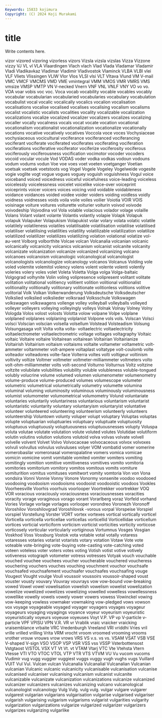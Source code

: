 ```yaml
---
Keywords: 15833 kojimura
Copyright: (C) 2024 Koji Murakami
---
```


# title

Write contents here.



 vizor vizored vizoring vizorless vizors Vizsla
vizsla vizslas Vizza Vizzone vizzy VJ VL vl VLA Vlaardingen
Vlach vlach Vlad Vlada Vladamar Vladamir Vladi Vladikavkaz Vladimar Vladimir
Vladivostok Vlaminck VLBA VLBI vlei VLF Vliets Vlissingen VLIW Vlor
Vlos VLSI vlsi VLT Vltava Vlund VM V-mail VMC VMCF
VMCMS VMD VME vmintegral VMM VMOS VMR VMRS VMS vmsize
VMSP VMTP VN V-necked Vnern VNF VNL VNLF VNY VO
vo vo. VOA voar vobis voc voc. Voca vocab vocability
vocable vocables vocably vocabular vocabularian vocabularied vocabularies vocabulary vocabulation vocabulist
vocal vocalic vocalically vocalics vocalion vocalisation vocalisations vocalise vocalised vocalises
vocalising vocalism vocalisms vocalist vocalistic vocalists vocalities vocality vocalizable vocalization
vocalizations vocalize vocalized vocalizer vocalizers vocalizes vocalizing vocaller vocally vocalness
vocals vocat vocate vocation vocational vocationalism vocationalist vocationalization vocationalize vocationally
vocations vocative vocatively vocatives Voccola voce voces Vochysiaceae vochysiaceous vocicultural
vociferance vociferanced vociferancing vociferant vociferate vociferated vociferates vociferating vociferation vociferations
vociferative vociferator vociferize vociferosity vociferous vociferously vociferousness vocification vocimotor vocoder
vocoders vocoid vocular vocule Vod VODAS voder vodka vodkas vodoun
vodouns vodum vodums vodun Voe voe voes voet voeten voetganger
Voetian voetsak voetsek voetstoots vog Vogel Vogele Vogeley Vogelweide vogesite
vogie voglite vogt vogue vogues voguey voguish voguishness Vogul voice
voiceband voiced voicedness voiceful voicefulness voice-leading voiceless voicelessly voicelessness voicelet
voicelike voice-over voiceprint voiceprints voicer voicers voices voicing void voidable
voidableness voidance voidances voided voidee voider voiders voiding voidless voidly
voidness voidnesses voids voila voile voiles voilier Voiotia VOIR VOIS
voisinage voiture voitures voiturette voiturier voiturin voivod voivode voivodeship Vojvodina
vol Vola volable volacious volador volage volaille Volans Volant volant
volante Volantis volantly volapie Volapk Volapuk volapuk Volapuker Volapukism Volapukist
volar volary volata volatic volatile volatilely volatileness volatiles volatilisable volatilisation
volatilise volatilised volatiliser volatilising volatilities volatility volatilizable volatilization volatilize volatilized
volatilizer volatilizes volatilizing volation volational volatize vol-au-vent Volborg volborthite Volcae
volcan Volcanalia volcanian volcanic volcanically volcanicity volcanics volcanism volcanist volcanite
volcanity volcanizate volcanization volcanize volcanized volcanizing volcano volcanoes volcanoism volcanologic
volcanological volcanologist volcanologists volcanologize volcanology volcanos Volcanus Volding vole voled
volemite volemitol volency volens volent volente volenti volently voleries volery
voles volet Voleta Voletta Volga volga Volga-baltaic Volgograd volhynite Volin
voling volipresence volipresent volitant volitate volitation volitational volitiency volitient volition
volitional volitionalist volitionality volitionally volitionary volitionate volitionless volitions volitive volitorial
Volk Volkan Volkerwanderung Volksdeutsche Volksdeutscher Volkslied volkslied volkslieder volksraad Volksschule
Volkswagen volkswagen volkswagens vollenge volley volleyball volleyballs volleyed volleyer volleyers
volleying volleyingly volleys Volnak Volnay Volney Volny Vologda Volos volost
volosts Volotta volow volpane Volpe volplane volplaned volplanes volplaning volplanist
Volpone vols vols. Volscan Volsci volsci Volscian volscian volsella volsellum
Volstead Volsteadism Volsung Volsungasaga volt Volta volta volta- voltaelectric voltaelectricity
voltaelectrometer voltaelectrometric voltage voltages voltagraphy Voltaic voltaic Voltaire voltaire Voltairean
voltairean Voltairian Voltairianize Voltairish Voltairism voltaism voltaisms voltaite voltameter voltametric
volt-ammeter voltammeter volt-ampere voltaplast voltatype volt-coulomb volte volteador volteadores volte-face
Volterra voltes volti voltigeur voltinism voltivity voltize Voltmer voltmeter voltmeter-milliammeter
voltmeters volto volt-ohm-milliammeter volts volt-second Volturno Volturnus Voltz voltzine voltzite
volubilate volubilities volubility voluble volubleness voluble-tongued volubly volucrine volume volumed
volumen volumenometer volumenometry volume-produce volume-produced volumes volumescope volumeter volumetric volumetrical
volumetrically volumetry volumette volumina voluminal voluming voluminosity voluminous voluminously voluminousness
volumist volumometer volumometrical volumometry Volund voluntariate voluntaries voluntarily voluntariness voluntarious
voluntarism voluntarist voluntaristic voluntarity voluntary voluntaryism voluntaryist voluntative volunteer volunteered
volunteering volunteerism volunteerly volunteers volunteership Voluntown volunty voluper volupt voluptary
Voluptas voluptas volupte voluptuarian voluptuaries voluptuary voluptuate voluptuosity voluptuous voluptuously
voluptuousness voluptuousnesses volupty Voluspa voluta volutae volutate volutation volute voluted
volutes Volutidae volutiform volutin volutins volution volutions volutoid volva volvas
volvate volvell volvelle volvent Volvet Volvo Volvocaceae volvocaceous volvox volvoxes
volvuli volvullus volvulus volvuluses volyer VOM vombatid vomer vomerine vomerobasilar
vomeronasal vomeropalatine vomers vomica vomicae vomicin vomicine vomit vomitable vomited
vomiter vomiters vomiting vomitingly vomition vomitive vomitiveness vomitives vomito vomitoria
vomitories vomitorium vomitory vomitos vomitous vomits vomiture vomiturition vomitus vomituses
vomitwort vomity vomtoria Von von Vona vondsira Vonni Vonnie Vonny
Vonore Vonormy vonsenite voodoo voodooed voodooing voodooism voodooisms voodooist voodooistic
voodoos Vookles Voorheesville Voorhis voorhuis voorlooper Voortrekker voortrekker VOQ VOR
voracious voraciously voraciousness voraciousnesses voracities voracity vorage voraginous vorago vorant
Vorarlberg voraz Vorfeld vorhand Vories Vorlage vorlage vorlages vorlooper vorondreo
Voronezh Voronoff Voroshilov Voroshilovgrad Voroshilovsk -vorous vorpal Vorspeise Vorspiel vorspiel
Vorstellung Vorster VORT vortex vortexes vortical vortically vorticel Vorticella vorticella
vorticellae vorticellas vorticellid Vorticellidae vorticellum vortices vorticial vorticiform vorticism vorticist
vorticities vorticity vorticose vorticosely vorticular vorticularly vortiginous Vortumnus Vosges Vosgian
Voskhod Voss Vossburg Vostok vota votable votal votally votaress votaresses
votaries votarist votarists votary votation Votaw Vote vote voteable vote-bringing
vote-buying vote-casting vote-catching voted voteen voteless voter voters votes voting
Votish votist votive votively votiveness votograph votometer votress votresses Votyak
vouch vouchable vouched vouchee vouchees voucher voucherable vouchered voucheress vouchering
vouchers vouches vouching vouchment vouchor vouchsafe vouchsafed vouchsafement vouchsafer vouchsafes
vouchsafing vouge Vougeot Vought voulge Vouli voussoir voussoirs voussoir-shaped voust
vouster vousty vouvary Vouvray vouvrays vow vow-bound vow-breaking vowed Vowel
vowel vowelisation vowelish vowelism vowelist vowelization vowelize vowelized vowelizes vowelizing
vowelled vowelless vowellessness vowellike vowelly vowels vowely vower vowers vowess
Vowinckel vowing vow-keeping vowless vowmaker vowmaking vow-pledged vows vowson vox
voyage voyageable voyaged voyager voyagers voyages voyageur voyageurs voyaging voyagings
voyance voyeur voyeurism voyeuristic voyeuristically voyeurs voyeuse voyeuses Voyt V.P.
VP vp V-particle v-particle VPF VPISU VPN V.R. VR vr
Vrablik vraic vraicker vraicking vraisemblance vrbaite VRC Vredenburgh Vreeland VRI
vriddhi Vries vril vrille vrilled vrilling Vrita VRM vrocht vroom
vroomed vrooming vrooms vrother vrouw vrouws vrow vrows VRS VS
v.s. vs vs. VSAM VSAT VSB VSE V-shaped V-sign VSO
VSOP VSP VSR VSS vss VSSP Vsterbottensost Vstgtaost V/STOL VSX
VT Vt Vt. vt VTAM Vtarj VTC Vte Vtehsta Vtern
Vtesse VTI VTO VTOC VTOL VTP VTR VTS VTVM VU
Vu vucom vucoms Vudimir vug vugg vuggier vuggiest vuggs vuggy
vugh vughs vugs Vuillard VUIT Vul Vul. Vulcan vulcan Vulcanalia
Vulcanalial Vulcanalian Vulcanian vulcanian Vulcanic vulcanic vulcanicity vulcanisable vulcanisation vulcanise
vulcanised vulcaniser vulcanising vulcanism vulcanist vulcanite vulcanizable vulcanizate vulcanization vulcanizations
vulcanize vulcanized vulcanizer vulcanizers vulcanizes vulcanizing vulcano vulcanological vulcanologist vulcanology
Vulg Vulg. vulg vulg. vulgar vulgare vulgarer vulgarest vulgarian vulgarians
vulgarisation vulgarise vulgarised vulgariser vulgarish vulgarising vulgarism vulgarisms vulgarist vulgarities
vulgarity vulgarization vulgarizations vulgarize vulgarized vulgarizer vulgarizers vulgarizes vulgarizing vulgarlike
